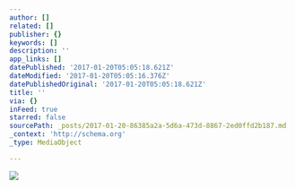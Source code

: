 ```yaml
---
author: []
related: []
publisher: {}
keywords: []
description: ''
app_links: []
datePublished: '2017-01-20T05:05:18.621Z'
dateModified: '2017-01-20T05:05:16.376Z'
datePublishedOriginal: '2017-01-20T05:05:18.621Z'
title: ''
via: {}
inFeed: true
starred: false
sourcePath: _posts/2017-01-20-86385a2a-5d6a-473d-8867-2ed0ffd2b187.md
_context: 'http://schema.org'
_type: MediaObject

---
```

<article style=""><img src="https://s3.amazonaws.com/upload.mural.ly/exploros/1426326410446/2-1427486365514?AWSAccessKeyId=AKIAIS6S6EJOS4UEIDLA&amp;Expires=1742846373&amp;Signature=XuHrtFAHUAijq19QWPJSw6%2FyeIg%3D" /></article>